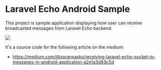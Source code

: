 # Laravel Echo Android Sample

This project is sample application displaying how user can receive broadcasted messages from Laravel Echo backend.

![](https://cdn-images-1.medium.com/max/800/1*m8hG2m8mmC3gXULQ_HZawA.gif)

It's a source code for the following article on the medium:

- https://medium.com/@zoransasko/receiving-laravel-echo-socket-io-messages-in-android-application-a2e1a3d83c5d
